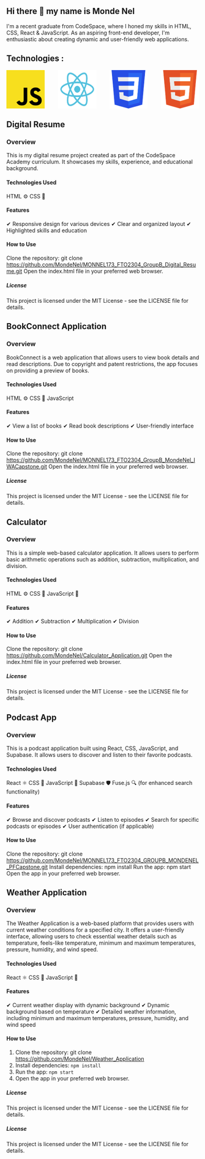 ## Hi there 👋 my name is Monde Nel

I'm a recent graduate from CodeSpace, where I honed my skills in HTML, CSS, React & JavaScript. As an aspiring front-end developer, I'm enthusiastic about creating dynamic and user-friendly web applications.

## Technologies :
<div style="display: flex; justify-content: space-between; align-items: center; gap: 20px">
    <img src="https://github.com/MondeNel/MondeNel/blob/fc5ddda3f6ab3152fce55047e030f70ce9d266af/JavaScript-logo.png" alt="JavaScript Logo" style="width: 100px; height: 100px;">
    <img src="https://github.com/MondeNel/MondeNel/blob/fc5ddda3f6ab3152fce55047e030f70ce9d266af/react.jpg" alt="React Logo" style="width: 100px; height: 100px;">
    <img src="https://github.com/MondeNel/MondeNel/blob/c38e3209620e9fe84c30ace8c2bf5575bcf1bf7d/css.png" alt="CSS Logo" style="width: 100px; height: 100px;">
    <img src="https://github.com/MondeNel/MondeNel/blob/c38e3209620e9fe84c30ace8c2bf5575bcf1bf7d/html.png" alt="HTML Logo" style="width: 100px; height: 100px;">
</div>




## Digital Resume

### Overview
This is my digital resume project created as part of the CodeSpace Academy curriculum. It showcases my skills, experience, and educational background.

#### Technologies Used
HTML ⚙️
CSS 🎨

#### Features
✔ Responsive design for various devices
✔ Clear and organized layout
✔ Highlighted skills and education

#### How to Use
Clone the repository: git clone https://github.com/MondeNel/MONNEL173_FTO2304_GroupB_Digital_Resume.git
Open the index.html file in your preferred web browser.

##### License
This project is licensed under the MIT License - see the LICENSE file for details.



## BookConnect Application

### Overview
BookConnect is a web application that allows users to view book details and read descriptions. Due to copyright and patent restrictions, the app focuses on providing a preview of books.

#### Technologies Used
HTML ⚙️
CSS 🎨
JavaScript

#### Features
✔ View a list of books
✔  Read book descriptions
✔ User-friendly interface
 
#### How to Use
Clone the repository: git clone https://github.com/MondeNel/MONNEL173_FTO2304_GroupB_MondeNel_IWACapstone.git
Open the index.html file in your preferred web browser.

##### License
This project is licensed under the MIT License - see the LICENSE file for details.



## Calculator

### Overview
This is a simple web-based calculator application. It allows users to perform basic arithmetic operations such as addition, subtraction, multiplication, and division.

#### Technologies Used
HTML ⚙️
CSS 🎨
JavaScript 🚀

#### Features
✔ Addition
✔ Subtraction
✔ Multiplication
✔ Division

#### How to Use
Clone the repository: git clone https://github.com/MondeNel/Calculator_Application.git
Open the index.html file in your preferred web browser.

##### License
This project is licensed under the MIT License - see the LICENSE file for details.



## Podcast App

### Overview
This is a podcast application built using React, CSS, JavaScript, and Supabase. It allows users to discover and listen to their favorite podcasts.

#### Technologies Used
React ⚛️
CSS 🎨
JavaScript 🚀
Supabase 🛡️
Fuse.js 🔍 (for enhanced search functionality)

#### Features
✔ Browse and discover podcasts
✔ Listen to episodes
✔ Search for specific podcasts or episodes
✔ User authentication (if applicable)

#### How to Use
Clone the repository: git clone https://github.com/MondeNel/MONNEL173_FTO2304_GROUPB_MONDENEL_PFCapstone.git
Install dependencies: npm install
Run the app: npm start
Open the app in your preferred web browser.


## Weather Application

### Overview
The Weather Application is a web-based platform that provides users with current weather conditions for a specified city. It offers a user-friendly interface, allowing users to check essential weather details such as temperature, feels-like temperature, minimum and maximum temperatures, pressure, humidity, and wind speed.

#### Technologies Used
React ⚛️
CSS 🎨
JavaScript 🚀


#### Features
✔ Current weather display with dynamic background
✔ Dynamic background based on temperature
✔ Detailed weather information, including minimum and maximum temperatures, pressure, humidity, and wind speed

#### How to Use
1. Clone the repository: git clone https://github.com/MondeNel/Weather_Application
2. Install dependencies: `npm install`
3. Run the app: `npm start`
4. Open the app in your preferred web browser.


##### License
This project is licensed under the MIT License - see the LICENSE file for details.


##### License
This project is licensed under the MIT License - see the LICENSE file for details.

